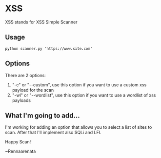 # XSS
XSS stands for XSS Simple Scanner

## Usage
` python scanner.py 'https://www.site.com' `

## Options
There are 2 options:
1. "-c" or "--custom", use this option if you want to use a custom xss payload for the scan
2. "-wl" or "--wordlist", use this option if you want to use a wordlist of xss payloads

## What I'm going to add...
I'm working for adding an option that allows you to select a list of sites to scan.
After that I'll implement also SQLi and LFI.

Happy Scan!

~Rennaarenata
